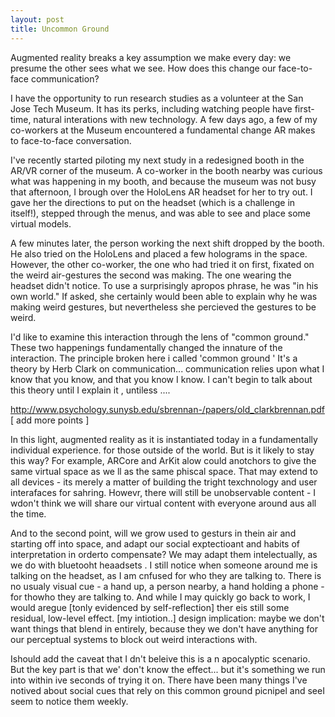 ```yaml
---
layout: post
title: Uncommon Ground
---
```

Augmented reality breaks a key assumption we make every day: we presume the other sees what we see.
How does this change our face-to-face communication?

I have the opportunity to run research studies as a volunteer at the San Jose Tech Museum.
It has its perks, including watching people have first-time, natural interations with new technology. 
A few days ago, a few of my co-workers at the Museum encountered a fundamental change AR makes to face-to-face conversation.

I've recently started piloting my next study in a redesigned booth in the AR/VR corner of the museum.
A co-worker in the booth nearby was curious what was happening in my booth, and because the museum was not busy that afternoon, I brough over the HoloLens AR headset for her to try out.
I gave her the directions to put on the headset (which is a challenge in itself!), stepped through the menus, and was able to see and place some virtual models.

A few minutes later, the person working the next shift dropped by the booth.
He also tried on the HoloLens and placed a few holograms in the space.
However, the other co-worker, the one who had tried it on first, fixated on the weird air-gestures the second was making.
The one wearing the headset didn't notice. To use a surprisingly apropos phrase, he was "in his own world."
If asked, she certainly would been able to explain why he was making weird gestures, but nevertheless she percieved the gestures to be weird.

I'd like to examine this interaction through the lens of "common ground."
These two happenings fundamentally changed the innature of the interaction. The principle broken here i called 'common ground ' It's a theory by Herb Clark on communication... communication relies upon what I know that you know, and that you know I know. I can't begin to talk about this theory until I explain it , untiless ....

http://www.psychology.sunysb.edu/sbrennan-/papers/old_clarkbrennan.pdf
[ add more points ]

In this light, augmented reality as it is instantiated today in a fundamentally individual experience. for those outside of the world.
But is it likely to stay this way? For example, ARCore and ArKit alow could anotchors to give the same virtual space as we ll as the same phiscal space.
That may extend to all devices - its merely a matter of building the tright texchnology and user interafaces for sahring.
Howevr, there will still be unobservable content - I wdon't think we will share our virtual content with everyone around aus all the time.

And to the second point, will we grow used to gesturs in thein air and starting off into space, and adapt our social exptectioant and habits of interpretation in orderto compensate?
We may adapt them intelectually, as we do with bluetooht heaadsets . I still notice when someone around me is talking on the headset, as I am cnfused for who they are talking to.
There is no usualy visual cue - a hand up, a person nearby, a hand holding a phone - for thowho they are talking to.
And while I may quickly go back to work, I would aregue [tonly evidenced by self-reflection] ther eis still some residual, low-level effect. [my intiotion..]
design implication: maybe we don't want things that blend in entirely, because they we don't have anything for our perceptual systems to block out weird interactions with.


Ishould add the caveat that I dn't beleive this is a n apocalyptic scenario.
But the key part is that we' don't know the effect... but it's something we run into within ive seconds of trying it on.
There have been many things I've notived about social cues that rely on this common ground picnipel and seeI seem to notice them weekly.




